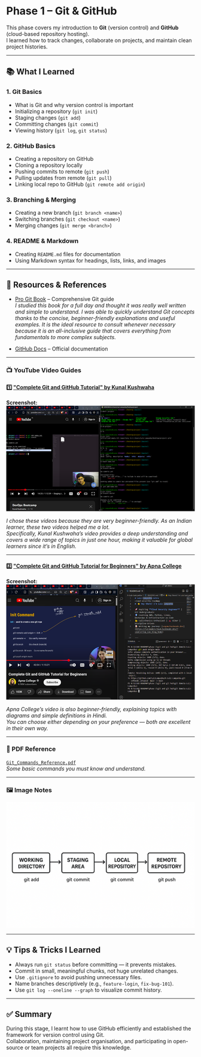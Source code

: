 # Phase 1 – Git & GitHub

This phase covers my introduction to **Git** (version control) and **GitHub** (cloud-based repository hosting).  
I learned how to track changes, collaborate on projects, and maintain clean project histories.

---

## 📚 What I Learned

### 1. Git Basics
- What is Git and why version control is important
- Initializing a repository (`git init`)
- Staging changes (`git add`)
- Committing changes (`git commit`)
- Viewing history (`git log`, `git status`)

### 2. GitHub Basics
- Creating a repository on GitHub
- Cloning a repository locally
- Pushing commits to remote (`git push`)
- Pulling updates from remote (`git pull`)
- Linking local repo to GitHub (`git remote add origin`)

### 3. Branching & Merging
- Creating a new branch (`git branch <name>`)
- Switching branches (`git checkout <name>`)
- Merging changes (`git merge <branch>`)

### 4. README & Markdown
- Creating `README.md` files for documentation
- Using Markdown syntax for headings, lists, links, and images

---

## 📂 Resources & References

- [Pro Git Book](https://git-scm.com/book/en/v2) – Comprehensive Git guide  
  *I studied this book for a full day and thought it was really well written and simple to understand. I was able to quickly understand Git concepts thanks to the concise, beginner-friendly explanations and useful examples. It is the ideal resource to consult whenever necessary because it is an all-inclusive guide that covers everything from fundamentals to more complex subjects.*

- [GitHub Docs](https://docs.github.com/en) – Official documentation  

---

### 📺 YouTube Video Guides

#### 1️⃣ ["Complete Git and GitHub Tutorial" by Kunal Kushwaha](https://youtu.be/apGV9Kg7ics?si=uIZPH7DBTX30HV9G)
**Screenshot:**  
![Kunal Kushwaha Git Tutorial Screenshot](https://github.com/LuizLamyanba/Cloud-Security-Roadmap/blob/main/Phase-1-%5BSetup%20and%20basics%5D/Assets_git_github/Screenshot%202025-08-07%20152440.png)  

*I chose these videos because they are very beginner-friendly. As an Indian learner, these two videos helped me a lot.  
Specifically, Kunal Kushwaha’s video provides a deep understanding and covers a wide range of topics in just one hour, making it valuable for global learners since it’s in English.*

---

#### 2️⃣ ["Complete Git and GitHub Tutorial for Beginners" by Apna College](https://youtu.be/Ez8F0nW6S-w?si=FRJEVyn6s7IDw4NC)
**Screenshot:**  
![Apna College Git Tutorial Screenshot](https://github.com/LuizLamyanba/Cloud-Security-Roadmap/blob/main/Phase-1-%5BSetup%20and%20basics%5D/Assets_git_github/Screenshot%202025-08-10%20110818.png)  

*Apna College’s video is also beginner-friendly, explaining topics with diagrams and simple definitions in Hindi.  
You can choose either depending on your preference — both are excellent in their own way.*

---

### 📄 PDF Reference  
[`Git_Commands_Reference.pdf`](https://github.com/LuizLamyanba/Cloud-Security-Roadmap/blob/main/Phase-1-%5BSetup%20and%20basics%5D/Assets_git_github/git_github_command_sheet.pdf)  
*Some basic commands you must know and understand.*

---

### 🖼 Image Notes  
![Git Flow Diagram](https://github.com/LuizLamyanba/Cloud-Security-Roadmap/blob/main/Phase-1-%5BSetup%20and%20basics%5D/Assets_git_github/git-workflow-visual.png)

---

## 💡 Tips & Tricks I Learned
- Always run `git status` before committing — it prevents mistakes.
- Commit in small, meaningful chunks, not huge unrelated changes.
- Use `.gitignore` to avoid pushing unnecessary files.
- Name branches descriptively (e.g., `feature-login`, `fix-bug-101`).
- Use `git log --oneline --graph` to visualize commit history.

---

## ✅ Summary
During this stage, I learnt how to use GitHub efficiently and established the framework for version control using Git.  
Collaboration, maintaining project organisation, and participating in open-source or team projects all require this knowledge.
